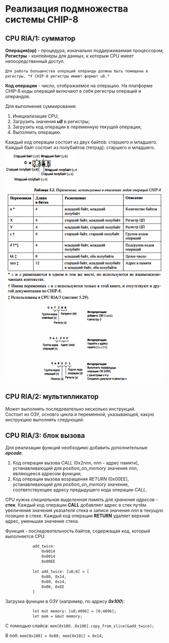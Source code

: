 # Реализация подмножества системы CHIP-8

## CPU RIA/1: сумматор

**Операция(op)** - процедура, изначально поддерживаемая процессором;  
**Регистры** - контейнеры для данных, к которым CPU имеет непосредственный доступ.  

    Для работы большинства операций операнды должны быть помещены в регистры. *У CHIP-8 регистры имеют формат u8.*

**Код операции** - число, отображаемое на операцию. На платформе CHIP-8 коды операций включают в себя регистры операций и операндов.  

Для выполнения суммирования:

1. Инициализация CPU;
2. Загрузить значения ***u8*** в регистры;
3. Загрузить код операции в переменную текущей операции;
4. Выполнить операцию.

Каждый код операции состоит из двух байтов: старшего и младшего.  
Каждый байт состоит из полубайтов (тетрад): старшего и младшего.  
![Opcode contents](image.png)  
![Opcode decoding](image-1.png)  

## CPU RIA/2: мультипликатор

Может выполнять последовательно несколько инструкций.  
Состоит из ОЗУ, основго цикла и переменной, указывающей, какую инструкцию выполнять следующей.  

## CPU RIA/3: блок вызова

Для реализации функций необходимо добавить дополнительные ***opcode***:  

1. Код операции вызова *CALL* (0x2nnn, nnn - адрес памяти), устанавливающий для *position_on_memory* значение *nnn*, являющееся адресом функции;
2. Код операции вызова возращения *RETURN* (0x00EE), устанавливающий для *position_on_memory* значение, соответствующее адресу предыдущего кода операции *CALL*.  

CPU нужна *специальная выделенная память для хранения адресов* - **стек**. Каждый код операции **CALL** добавляет адрес в стек путём увеличения значения указателя стека и записи значения *nnn* в текущую позицию в стеке. Каждый код операции **RETURN** удаляет верхний адрес, уменьшая значение стека.  

Функция - последовательность байтов, содержащая код, который выполняется CPU:  

                add_twice:
                    0x8014
                    0x8014
                    0x00EE

                let add_twice: [u8;6] = [
                    0x80, 0x14,
                    0x80, 0x14,
                    0x00, 0xEE
                ]

Загрузка функции в ОЗУ (например, по адресу ***0x100***):  

                let mut memory: [u8;4096] = [0;4096];
                let mem = &mut memory;

С помощью слайса:
`mem[0x100..0x106].copy_from_slice(&add_twice);`

В лоб:
`mem[0x100] = 0x80; mem[0x101] = 0x14;`  



